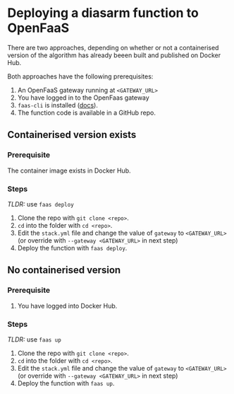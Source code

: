 # Deploying a diasarm function to OpenFaaS

There are two approaches, depending on whether or not a containerised version of the algorithm has already beeen built and published on Docker Hub.

Both approaches have the following prerequisites:

1. An OpenFaaS gateway running at `<GATEWAY_URL>`
2. You have logged in to the OpenFaas gateway
3. `faas-cli` is installed ([docs](https://docs.openfaas.com/cli/install/)).
2. The function code is available in a GitHub repo.

## Containerised version exists

### Prerequisite
The container image exists in Docker Hub.


### Steps
*TLDR:* use `faas deploy`

1. Clone the repo with `git clone <repo>`.
2. `cd` into the folder with `cd <repo>`.
3. Edit the `stack.yml` file and change the value of `gateway` to `<GATEWAY_URL>` (or override with `--gateway <GATEWAY_URL>` in next step)
4. Deploy the function with `faas deploy`.


## No containerised version

### Prerequisite
1. You have logged into Docker Hub.


### Steps
*TLDR:* use `faas up`

1. Clone the repo with `git clone <repo>`.
2. `cd` into the folder with `cd <repo>`.
3. Edit the `stack.yml` file and change the value of `gateway` to `<GATEWAY_URL>` (or override with `--gateway <GATEWAY_URL>` in next step)
4. Deploy the function with `faas up`.

